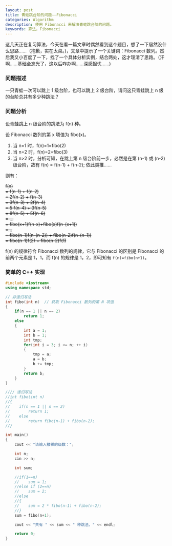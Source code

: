 ```yaml
---
layout: post
title: 青蛙跳台阶的问题——Fibonacci
categories: Algorithm
description: 使用 Fibonacci 来解决青蛙跳台阶的问题。
keywords: 算法，Fibonacci
---
```


这几天正在复习算法，今天在看一篇文章时偶然看到这个题目，想了一下居然没什么思路……（抱歉，实在太菜。)，文章中提示了一个关键词：Fibonacci 数列。然后我又小百度了一下，找了一个具体分析实例，结合两处，这才理清了思路。（汗啊……基础全忘光了，这以后咋办啊……深感担忧……)
<!--more-->

### 问题描述

一只青蛙一次可以跳上 1 级台阶，也可以跳上 2 级台阶，请问这只青蛙跳上 n 级的台阶总共有多少种跳法？

### 问题分析

设青蛙跳上 n 级台阶的跳法为 f(n) 种。

设 Fibonacci 数列的第 x 项值为 fibo(x)。

1. 当 n=1 时，f(n)=1=fibo(2)
2. 当 n=2 时，f(n)=2=fibo(3)
3. 当 n>2 时，分析可知，在跳上第 n 级台阶前一步，必然是在第 (n-1) 或 (n-2) 级台阶，故有 f(n) = f(n-1) + f(n-2); 依此类推……

则有：

<del>f(n)</del>  
<del>= f(n-1) + f(n-2)</del>  
<del>= 2f(n-2) + f(n-3)</del>  
<del>= 3f(n-3) + 2f(n-4)</del>  
<del>= 5 f(n-4) + 3f(n-5)</del>  
<del>= 8f(n-5) + 5f(n-6)</del>  
<del>= ...</del>  
<del>= fibo(x+1)f(n-x)+fibo(x)f(n-(x+1))</del>  
<del>=...</del>  
<del>= fibo(n-1)f(n-(n-2)) + fibo(n-2)f(n-(n-1))</del>  
<del>= fibo(n-1)f(2) + fibo(n-2)f(1)</del>  

f(n) 的规律符合 Fibonacci 数列的规律，它与 Fibonacci 的区别是 Fibonacci 的前两个元素是 1，1，而 f(n) 的规律是 1，2，即可知有 `f(n)=fibo(n+1)`。

### 简单的 C++ 实现

```cpp
#include <iostream>
using namespace std;

// 非递归写法
int fibo(int n)  // 获取 Fibonacci 数列的第 N 项值
{
    if(n == 1 || n == 2)
        return 1;
    else
    {
        int a = 1;
        int b = 1;
        int tmp;
        for(int i = 3; i <= n; ++ i)
        {
            tmp = a;
            a = b;
            b += tmp;
        }
        return b;
    }
}

//// 递归写法
//int fibo(int n)
//{
//    if(n == 1 || n == 2)
//        return 1;
//    else
//        return fibo(n-1) + fibo(n-2);
//}

int main()
{
    cout << "请输入楼梯的级数：";

    int n;
    cin >> n;

    int sum;

    //if(1==n)
    //    sum = 1;
    //else if (2==n)
    //    sum = 2;
    //else
    //{
    //    sum = 2 * fibo(n-1) + fibo(n-2);
    //}
    sum = fibo(n+1);

    cout << "共有 " << sum << " 种跳法。" << endl;

    return 0;
}
```

